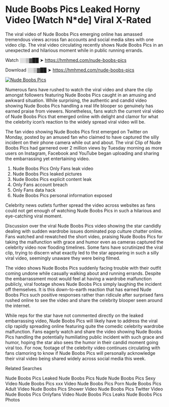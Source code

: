 ﻿# Nude Boobs Pics Leaked Horny Video [Watch N*de] Viral X-Rated

The viral video of ﻿Nude Boobs Pics emerging online has amassed tremendous views across fan accounts and social media sites with one video clip. The viral video circulating recently shows ﻿Nude Boobs Pics in an unexpected and hilarious moment while in public running errands. 

Watch ░░▒▓██ ➤ https://hmhmed.com/nude-boobs-pics

Download ░░▒▓██ ➤ https://hmhmed.com/nude-boobs-pics

[![Nude Boobs Pics](https://i.imgur.com/dJHk4Zq.gif)](https://hmhmed.com/nude-boobs-pics)

Numerous fans have rushed to watch the viral video and share the clip amongst followers featuring ﻿Nude Boobs Pics caught in an amusing and awkward situation. While surprising, the authentic and candid video showing ﻿Nude Boobs Pics handling a real life blooper so genuinely has earned praise from viewers. Nonetheless, fans watch the current viral video of ﻿Nude Boobs Pics that emerged online with delight and clamor for what the celebrity icon’s reaction to the widely spread viral video will be.

The fan video showing ﻿Nude Boobs Pics first emerged on Twitter on Monday, posted by an amused fan who claimed to have captured the silly incident on their phone camera while out and about. The viral Clip of ﻿Nude Boobs Pics had garnered over 2 million views by Tuesday morning as more users on Instagram, Facebook and YouTube began uploading and sharing the embarrassing yet entertaining video. 

1. ﻿Nude Boobs Pics Only Fans leak video
2. ﻿Nude Boobs Pics leaked pictures
3. ﻿Nude Boobs Pics explicit content leak
4. Only Fans account breach
5. Only Fans data hack
6. ﻿Nude Boobs Pics personal information exposed

Celebrity news outlets further spread the video across websites as fans could not get enough of watching ﻿Nude Boobs Pics in such a hilarious and eye-catching viral moment. 

Discussion over the viral ﻿Nude Boobs Pics video showing the star candidly dealing with sudden wardrobe issues dominated pop culture chatter online. Fans watched and rewatched the short video, praising ﻿Nude Boobs Pics for taking the malfunction with grace and humor even as cameras captured the celebrity video now flooding timelines. Some fans have scrutinized the viral clip, trying to discern what exactly led to the star appearing in such a silly viral video, seemingly unaware they were being filmed.

The video shows ﻿Nude Boobs Pics suddenly facing trouble with their outfit coming undone while casually walking about and running errands. Despite the embarrassment most would feel at having a wardrobe malfunction publicly, viral footage shows ﻿Nude Boobs Pics simply laughing the incident off themselves. It is this down-to-earth reaction that has earned ﻿Nude Boobs Pics such positive responses rather than ridicule after surprised fans rushed online to see the video and share the celebrity blooper seen around the internet.  

While reps for the star have not commented directly on the leaked embarrassing video, ﻿Nude Boobs Pics will likely have to address the viral clip rapidly spreading online featuring quite the comedic celebrity wardrobe malfunction. Fans eagerly watch and share the video showing ﻿Nude Boobs Pics handling the potentially humiliating public incident with such grace and humor, hoping the star also sees the humor in their candid moment going viral too. For now, footage of the celebrity video continues circulating with fans clamoring to know if ﻿Nude Boobs Pics will personally acknowledge their viral video being shared widely across social media this week.

Related Searches

﻿Nude Boobs Pics Leaked
﻿Nude Boobs Pics Nude
﻿Nude Boobs Pics Sexy Video
﻿Nude Boobs Pics xxx Video
﻿Nude Boobs Pics Porn
﻿Nude Boobs Pics Adult Video
﻿Nude Boobs Pics Shower Video
﻿Nude Boobs Pics Twitter Video
﻿Nude Boobs Pics Onlyfans Video
﻿Nude Boobs Pics Leaks
﻿Nude Boobs Pics Photos